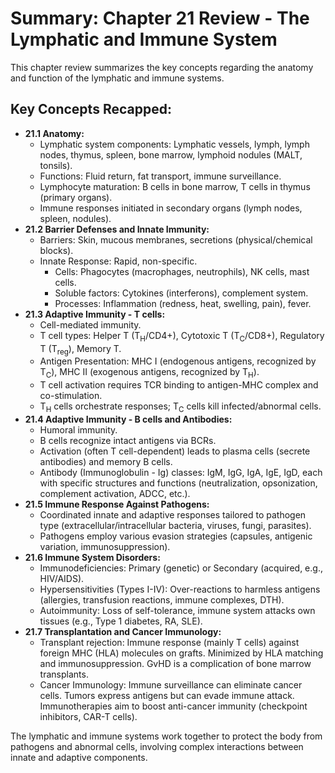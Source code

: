 # Summary: Chapter 21 Review - The Lymphatic and Immune System

This chapter review summarizes the key concepts regarding the anatomy and function of the lymphatic and immune systems.

## Key Concepts Recapped:

*   **21.1 Anatomy:**
    *   Lymphatic system components: Lymphatic vessels, lymph, lymph nodes, thymus, spleen, bone marrow, lymphoid nodules (MALT, tonsils).
    *   Functions: Fluid return, fat transport, immune surveillance.
    *   Lymphocyte maturation: B cells in bone marrow, T cells in thymus (primary organs).
    *   Immune responses initiated in secondary organs (lymph nodes, spleen, nodules).
*   **21.2 Barrier Defenses and Innate Immunity:**
    *   Barriers: Skin, mucous membranes, secretions (physical/chemical blocks).
    *   Innate Response: Rapid, non-specific.
        *   Cells: Phagocytes (macrophages, neutrophils), NK cells, mast cells.
        *   Soluble factors: Cytokines (interferons), complement system.
        *   Processes: Inflammation (redness, heat, swelling, pain), fever.
*   **21.3 Adaptive Immunity - T cells:**
    *   Cell-mediated immunity.
    *   T cell types: Helper T (T<sub>H</sub>/CD4+), Cytotoxic T (T<sub>C</sub>/CD8+), Regulatory T (T<sub>reg</sub>), Memory T.
    *   Antigen Presentation: MHC I (endogenous antigens, recognized by T<sub>C</sub>), MHC II (exogenous antigens, recognized by T<sub>H</sub>).
    *   T cell activation requires TCR binding to antigen-MHC complex and co-stimulation.
    *   T<sub>H</sub> cells orchestrate responses; T<sub>C</sub> cells kill infected/abnormal cells.
*   **21.4 Adaptive Immunity - B cells and Antibodies:**
    *   Humoral immunity.
    *   B cells recognize intact antigens via BCRs.
    *   Activation (often T cell-dependent) leads to plasma cells (secrete antibodies) and memory B cells.
    *   Antibody (Immunoglobulin - Ig) classes: IgM, IgG, IgA, IgE, IgD, each with specific structures and functions (neutralization, opsonization, complement activation, ADCC, etc.).
*   **21.5 Immune Response Against Pathogens:**
    *   Coordinated innate and adaptive responses tailored to pathogen type (extracellular/intracellular bacteria, viruses, fungi, parasites).
    *   Pathogens employ various evasion strategies (capsules, antigenic variation, immunosuppression).
*   **21.6 Immune System Disorders:**
    *   Immunodeficiencies: Primary (genetic) or Secondary (acquired, e.g., HIV/AIDS).
    *   Hypersensitivities (Types I-IV): Over-reactions to harmless antigens (allergies, transfusion reactions, immune complexes, DTH).
    *   Autoimmunity: Loss of self-tolerance, immune system attacks own tissues (e.g., Type 1 diabetes, RA, SLE).
*   **21.7 Transplantation and Cancer Immunology:**
    *   Transplant rejection: Immune response (mainly T cells) against foreign MHC (HLA) molecules on grafts. Minimized by HLA matching and immunosuppression. GvHD is a complication of bone marrow transplants.
    *   Cancer Immunology: Immune surveillance can eliminate cancer cells. Tumors express antigens but can evade immune attack. Immunotherapies aim to boost anti-cancer immunity (checkpoint inhibitors, CAR-T cells).

The lymphatic and immune systems work together to protect the body from pathogens and abnormal cells, involving complex interactions between innate and adaptive components.
